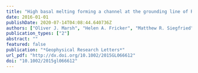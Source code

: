 ```yaml
---
title: "High basal melting forming a channel at the grounding line of Ross Ice Shelf, Antarctica"
date: 2016-01-01
publishDate: 2020-07-14T04:08:44.640736Z
authors: ["Oliver J. Marsh", "Helen A. Fricker", "Matthew R. Siegfried", "Knut Christianson", "Keith W. Nicholls", "Hugh F. J. Corr", "Ginny Catania"]
publication_types: ["2"]
abstract: ""
featured: false
publication: "*Geophysical Research Letters*"
url_pdf: "http://dx.doi.org/10.1002/2015GL066612"
doi: "10.1002/2015gl066612"
---
```


